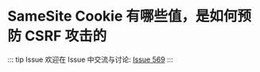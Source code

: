 # SameSite Cookie 有哪些值，是如何预防 CSRF 攻击的



::: tip Issue 
 欢迎在 Issue 中交流与讨论: [Issue 569](https://github.com/shfshanyue/Daily-Question/issues/569) 
:::




